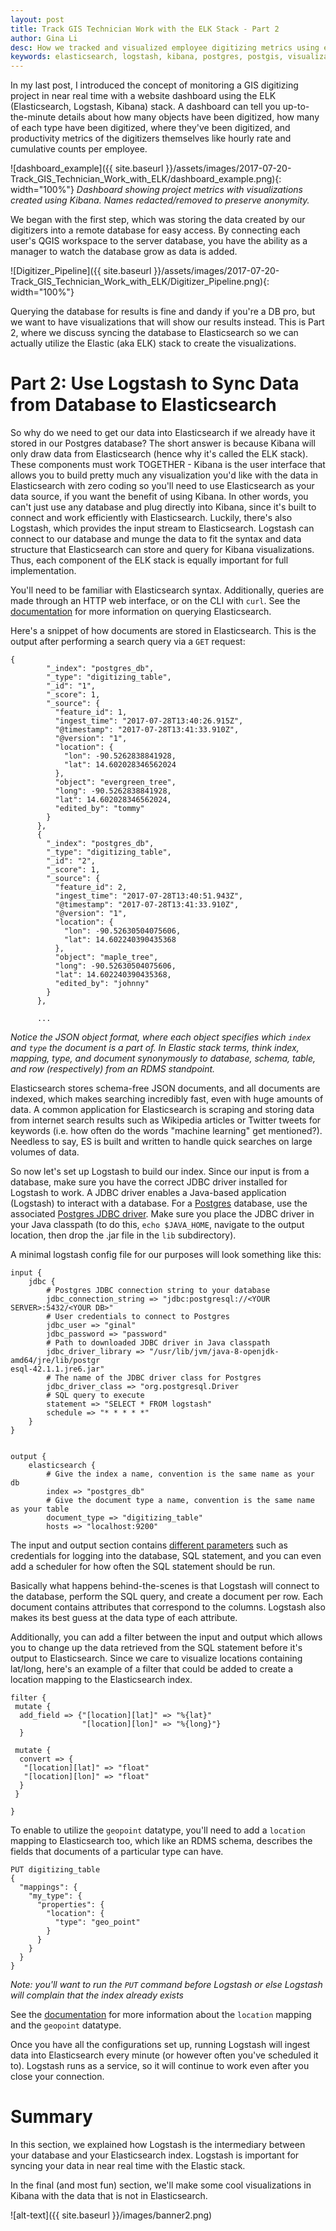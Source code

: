 ```yaml
---
layout: post
title: Track GIS Technician Work with the ELK Stack - Part 2
author: Gina Li
desc: How we tracked and visualized employee digitizing metrics using elasticsearch, logstash, and kibana
keywords: elasticsearch, logstash, kibana, postgres, postgis, visualization, dashboard, digitizing, metrics, track
---
```


In my last post, I introduced the concept of monitoring a GIS digitizing project in near real time with a website dashboard using the ELK (Elasticsearch, Logstash, Kibana) stack. A dashboard can tell you up-to-the-minute details about how many objects have been digitized, how many of each type have been digitized, where they've been digitized, and productivity metrics of the digitizers themselves like hourly rate and cumulative counts per employee.

![dashboard_example]({{ site.baseurl }}/assets/images/2017-07-20-Track_GIS_Technician_Work_with_ELK/dashboard_example.png){: width="100%"}
*Dashboard showing project metrics with visualizations created using Kibana. Names redacted/removed to preserve anonymity.*

We began with the first step, which was storing the data created by our digitizers into a remote database for easy access. By connecting each user's QGIS workspace to the server database, you have the ability as a manager to watch the database grow as data is added.

![Digitizer_Pipeline]({{ site.baseurl }}/assets/images/2017-07-20-Track_GIS_Technician_Work_with_ELK/Digitizer_Pipeline.png){: width="100%"}

Querying the database for results is fine and dandy if you're a DB pro, but we want to have visualizations that will show our results instead. This is Part 2, where we discuss syncing the database to Elasticsearch so we can actually utilize the Elastic (aka ELK) stack to create the visualizations.

Part 2: Use Logstash to Sync Data from Database to Elasticsearch
=======

So why do we need to get our data into Elasticsearch if we already have it stored in our Postgres database? The short answer is because Kibana will only draw data from Elasticsearch (hence why it's called the ELK stack). These components must work TOGETHER - Kibana is the user interface that allows you to build pretty much any visualization you'd like with the data in Elasticsearch with zero coding so you'll need to use Elasticsearch as your data source, if you want the benefit of using Kibana. In other words, you can't just use any database and plug directly into Kibana, since it's built to connect and work efficiently with Elasticsearch. Luckily, there's also Logstash, which provides the input stream to Elasticsearch. Logstash can connect to our database and munge the data to fit the syntax and data structure that Elasticsearch can store and query for Kibana visualizations. Thus, each component of the ELK stack is equally important for full implementation.

You'll need to be familiar with Elasticsearch syntax. Additionally, queries are made through an HTTP web interface, or on the CLI with `curl`. See the [documentation](https://www.elastic.co/guide/en/elasticsearch/reference/current/_introducing_the_query_language.html) for more information on querying Elasticsearch.

Here's a snippet of how documents are stored in Elasticsearch. This is the output after performing a search query via a `GET` request:

```
{
        "_index": "postgres_db",
        "_type": "digitizing_table",
        "_id": "1",
        "_score": 1,
        "_source": {
          "feature_id": 1,
          "ingest_time": "2017-07-28T13:40:26.915Z",
          "@timestamp": "2017-07-28T13:41:33.910Z",
          "@version": "1",
          "location": {
            "lon": -90.5262838841928,
            "lat": 14.602028346562024
          },
          "object": "evergreen_tree",
          "long": -90.5262838841928,
          "lat": 14.602028346562024,
          "edited_by": "tommy"
        }
      },
      {
        "_index": "postgres_db",
        "_type": "digitizing_table",
        "_id": "2",
        "_score": 1,
        "_source": {
          "feature_id": 2,
          "ingest_time": "2017-07-28T13:40:51.943Z",
          "@timestamp": "2017-07-28T13:41:33.910Z",
          "@version": "1",
          "location": {
            "lon": -90.52630504075606,
            "lat": 14.602240390435368
          },
          "object": "maple_tree",
          "long": -90.52630504075606,
          "lat": 14.602240390435368,
          "edited_by": "johnny"
        }
      },

      ...

```
*Notice the JSON object format, where each object specifies which `index` and `type` the document is a part of. In Elastic stack terms, think index, mapping, type, and document synonymously to database, schema, table, and row (respectively) from an RDMS standpoint.*

Elasticsearch stores schema-free JSON documents, and all documents are indexed, which makes searching incredibly fast, even with huge amounts of data. A common application for Elasticsearch is scraping and storing data from internet search results such as Wikipedia articles or Twitter tweets for keywords (i.e. how often do the words "machine learning" get mentioned?). Needless to say, ES is built and written to handle quick searches on large volumes of data.

So now let's set up Logstash to build our index. Since our input is from a database, make sure you have the correct JDBC driver installed for Logstash to work. A JDBC driver enables a Java-based application (Logstash) to interact with a database. For a [Postgres](https://www.postgresql.org/download/) database, use the associated [Postgres JDBC driver](https://jdbc.postgresql.org/download.html). Make sure you place the JDBC driver in your Java classpath (to do this, `echo $JAVA_HOME`, navigate to the output location, then drop the .jar file in the `lib` subdirectory).

A minimal logstash config file for our purposes will look something like this:

```
input {
    jdbc {
        # Postgres JDBC connection string to your database
        jdbc_connection_string => "jdbc:postgresql://<YOUR SERVER>:5432/<YOUR DB>"
        # User credentials to connect to Postgres
        jdbc_user => "ginal"
        jdbc_password => "password"
        # Path to downloaded JDBC driver in Java classpath
        jdbc_driver_library => "/usr/lib/jvm/java-8-openjdk-amd64/jre/lib/postgr
esql-42.1.1.jre6.jar"
        # The name of the JDBC driver class for Postgres
        jdbc_driver_class => "org.postgresql.Driver
        # SQL query to execute
        statement => "SELECT * FROM logstash"
        schedule => "* * * * *"
    }
}


output {
    elasticsearch {
        # Give the index a name, convention is the same name as your db
        index => "postgres_db"
        # Give the document type a name, convention is the same name as your table
        document_type => "digitizing_table"
        hosts => "localhost:9200"
```

The input and output section contains [different parameters](https://www.elastic.co/guide/en/logstash/5.3/plugins-inputs-jdbc.html) such as credentials for logging into the database, SQL statement, and you can even add a scheduler for how often the SQL statement should be run.

Basically what happens behind-the-scenes is that Logstash will connect to the database, perform the SQL query, and create a document per row. Each document contains attributes that correspond to the columns. Logstash also makes its best guess at the data type of each attribute.

Additionally, you can add a filter between the input and output which allows you to change up the data retrieved from the SQL statement before it's output to Elasticsearch. Since we care to visualize locations containing lat/long, here's an example of a filter that could be added to create a location mapping to the Elasticsearch index.

```
filter {
 mutate {
  add_field => {"[location][lat]" => "%{lat}"
                "[location][lon]" => "%{long}"}
  }

 mutate {
  convert => {
   "[location][lat]" => "float"
   "[location][lon]" => "float"
  }
 }

}
```

To enable to utilize the `geopoint` datatype, you'll need to add a `location` mapping to Elasticsearch too, which like an RDMS schema, describes the fields that documents of a particular type can have.

```
PUT digitizing_table
{
  "mappings": {
    "my_type": {
      "properties": {
        "location": {
          "type": "geo_point"
        }
      }
    }
  }
}
```
*Note: you'll want to run the `PUT` command before Logstash or else Logstash will complain that the index already exists*

See the [documentation](https://www.elastic.co/guide/en/elasticsearch/reference/current/geo-point.html) for more information about the `location` mapping and the `geopoint` datatype.

Once you have all the configurations set up, running Logstash will ingest data into Elasticsearch every minute (or however often you've scheduled it to). Logstash runs as a service, so it will continue to work even after you close your connection.

Summary
=======
In this section, we explained how Logstash is the intermediary between your database and your Elasticsearch index. Logstash is important for syncing your data in near real time with the Elastic stack.

In the final (and most fun) section, we'll make some cool visualizations in Kibana with the data that is not in Elasticsearch.

![alt-text]({{ site.baseurl }}/images/banner2.png)
